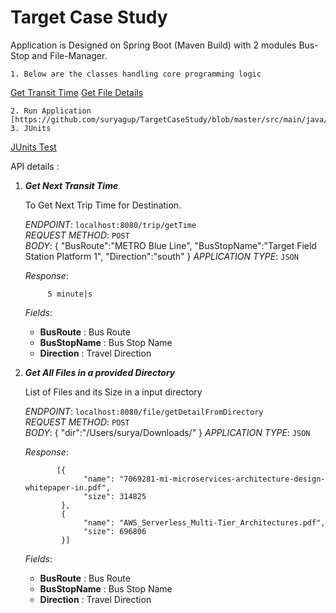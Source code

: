 # Target Case Study

Application is Designed on Spring Boot (Maven Build) with 2 modules Bus-Stop and File-Manager. 

    1. Below are the classes handling core programming logic    
   [Get Transit Time](https://github.com/suryagup/TargetCaseStudy/blob/master/src/main/java/com/target/api/busstop/process/ProcessData.java)
   [Get File Details](https://github.com/suryagup/TargetCaseStudy/blob/master/src/main/java/com/target/api/filemanager/process/ProcessDataRequest.java)
       
    2. Run Application [https://github.com/suryagup/TargetCaseStudy/blob/master/src/main/java/com/target/api/BusStopApplication.java]
    3. JUnits  
    
   [JUnits Test](https://github.com/suryagup/TargetCaseStudy/blob/master/src/test/java/com/target/api/busstop/BusStopApplicationTests.java) 
    

API details :



1. ***Get Next Transit Time <br>***

    To Get Next Trip Time for Destination. 

    *ENDPOINT*: `localhost:8080/trip/getTime` <br>
    *REQUEST METHOD*: `POST` <br>
    *BODY*: 
        {
        	"BusRoute":"METRO Blue Line",
        	"BusStopName":"Target Field Station Platform 1",
        	"Direction":"south"
        }
    *APPLICATION TYPE*: `JSON`
    
    *Response*:
    
            5 minute|s
            
    *Fields*:
     * **BusRoute** : Bus Route
     * **BusStopName** : Bus Stop Name
     * **Direction** : Travel Direction
     
1. ***Get All Files in a provided Directory <br>***

    List of Files and its Size in a input directory

    *ENDPOINT*: `localhost:8080/file/getDetailFromDirectory` <br>
    *REQUEST METHOD*: `POST` <br>
    *BODY*: 
        {
        	"dir":"/Users/surya/Downloads/"
        }
    *APPLICATION TYPE*: `JSON`
    
    *Response*:
    
              [{
                    "name": "7069281-mi-microservices-architecture-design-whitepaper-in.pdf",
                    "size": 314825
               },
               {
                    "name": "AWS_Serverless_Multi-Tier_Architectures.pdf",
                    "size": 696806
               }]
            
    *Fields*:
     * **BusRoute** : Bus Route
     * **BusStopName** : Bus Stop Name
     * **Direction** : Travel Direction